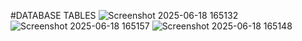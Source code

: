 #DATABASE TABLES
![Screenshot 2025-06-18 165132](https://github.com/user-attachments/assets/e97398b8-fa3b-47a6-a4d8-7be8449e0bb9)
![Screenshot 2025-06-18 165157](https://github.com/user-attachments/assets/2b3b02a6-454d-4832-9236-f12871bd90b7)
![Screenshot 2025-06-18 165148](https://github.com/user-attachments/assets/99e90d7e-05e1-4efa-a301-a2c8e570c468)
